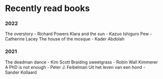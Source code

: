 # Recently read books

### 2022
The overstory - Richard Powers
Klara and the sun - Kazuo Ishiguro
Pew - Catherine Lacey
The house of the mosque - Kader Abdolah

### 2021
The deadman dance - Kim Scott
Braiding sweetgrass - Robin Wall Kimmerer
A PhD is not enough - Peter J. Feibelman
Uit het leven van een hond - Sander Kollaard
